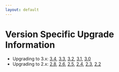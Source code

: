 ```yaml
---
layout: default
---
```

Version Specific Upgrade Information
====================================

- Upgrading to 3.x:
  [3.4](Upgrading34.md),
  [3.3](Upgrading33.md),
  [3.2](Upgrading32.md),
  [3.1](Upgrading31.md),
  [3.0](Upgrading30.md)
- Upgrading to 2.x:
  [2.8](Upgrading28.md),
  [2.6](Upgrading26.md),
  [2.5](Upgrading25.md),
  [2.4](Upgrading24.md),
  [2.3](Upgrading23.md),
  [2.2](Upgrading22.md)
